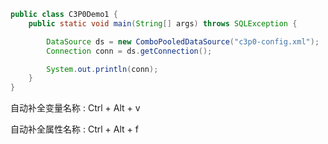 

```java
public class C3P0Demo1 {
    public static void main(String[] args) throws SQLException {

        DataSource ds = new ComboPooledDataSource("c3p0-config.xml");
        Connection conn = ds.getConnection();

        System.out.println(conn);
    }
}
```

自动补全变量名称 : Ctrl + Alt + v

自动补全属性名称 : Ctrl + Alt + f